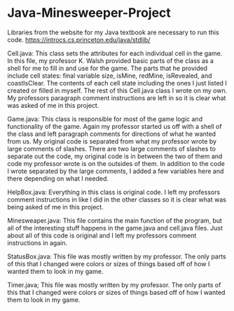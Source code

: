 # Java-Minesweeper-Project
Libraries from the website for my Java textbook are necessary to run this code.
https://introcs.cs.princeton.edu/java/stdlib/


Cell.java:
This class sets the attributes for each individual cell in the game.
In this file, my professor K. Walsh provided basic parts of the class as a shell for me to fill in and use for the game. The parts that he provided include cell states: final variable size, isMine, redMine, isRevealed, and coastIsClear. The contents of each cell state including the ones I just listed I created or filled in myself. The rest of this Cell.java class I wrote on my own. My professors paragraph comment instructions are left in so it is clear what was asked of me in this project.

Game.java:
This class is responsible for most of the game logic and functionality of the game. Again my professor started us off with a shell of the class and left paragraph comments for directions of what he wanted from us. My original code is separated from what my professor wrote by large comments of slashes. There are two large comments of slashes to separate out the code, my original code is in between the two of them and code my professor wrote is on the outsides of them. In addition to the code I wrote separated by the large comments, I added a few variables here and there depending on what I needed. 


HelpBox.java:
Everything in this class is original code. I left my professors comment instructions in like I did in the other classes so it is clear what was being asked of me in this project.


Minesweaper.java:
This file contains the main function of the program, but all of the interesting stuff happens in the game.java and cell.java files. Just about all of this code is original and I left my professors comment instructions in again.


StatusBox.java:
This file was mostly written by my professor. The only parts of this that I changed were colors or sizes of things based off of how I wanted them to look in my game. 


Timer.java;
This file was mostly written by my professor. The only parts of this that I changed were colors or sizes of things based off of how I wanted them to look in my game.

